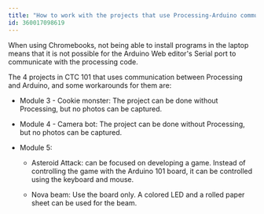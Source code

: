 ```yaml
---
title: "How to work with the projects that use Processing-Arduino communication in Chromebook"
id: 360017098619
---
```


When using Chromebooks, not being able to install programs in the laptop means that it is not possible for the Arduino Web editor's Serial port to communicate with the processing code.

The 4 projects in CTC 101 that uses communication between Processing and Arduino, and some workarounds for them are:

* Module 3 - Cookie monster: The project can be done without Processing, but no photos can be captured.

* Module 4 - Camera bot: The project can be done without Processing, but no photos can be captured.

* Module 5:

  * Asteroid Attack: can be focused on developing a game. Instead of controlling the game with the Arduino 101 board, it can be controlled using the keyboard and mouse.

  * Nova beam: Use the board only. A colored LED and a rolled paper sheet can be used for the beam.
